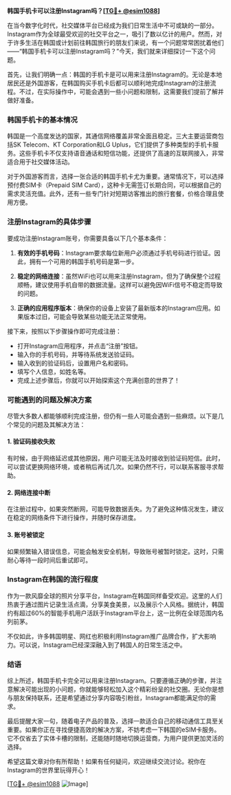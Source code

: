 **韩国手机卡可以注册Instagram吗？[[TG💪+ @esim1088](https://t.me/s/esim1088)]**

在当今数字化时代，社交媒体平台已经成为我们日常生活中不可或缺的一部分。Instagram作为全球最受欢迎的社交平台之一，吸引了数以亿计的用户。然而，对于许多生活在韩国或计划前往韩国旅行的朋友们来说，有一个问题常常困扰着他们——“韩国手机卡可以注册Instagram吗？”今天，我们就来详细探讨一下这个问题。

首先，让我们明确一点：韩国的手机卡是可以用来注册Instagram的。无论是本地居民还是外国游客，在韩国购买手机卡后都可以顺利地完成Instagram的注册流程。不过，在实际操作中，可能会遇到一些小问题和限制，这需要我们提前了解并做好准备。

### 韩国手机卡的基本情况

韩国是一个高度发达的国家，其通信网络覆盖非常全面且稳定。三大主要运营商包括SK Telecom、KT Corporation和LG Uplus，它们提供了多种类型的手机卡服务。这些手机卡不仅支持语音通话和短信功能，还提供了高速的互联网接入，非常适合用于社交媒体活动。

对于外国游客而言，选择一张合适的韩国手机卡尤为重要。通常情况下，可以选择预付费SIM卡（Prepaid SIM Card），这种卡无需签订长期合同，可以根据自己的需求灵活充值。此外，还有一些专门针对短期访客推出的旅行套餐，价格合理且使用方便。

### 注册Instagram的具体步骤

要成功注册Instagram账号，你需要具备以下几个基本条件：

1. **有效的手机号码**：Instagram要求每位新用户必须通过手机号码进行验证。因此，拥有一个可用的韩国手机号码是第一步。
   
2. **稳定的网络连接**：虽然WiFi也可以用来注册Instagram，但为了确保整个过程顺畅，建议使用手机自带的数据流量。这样可以避免因WiFi信号不稳定而导致的问题。

3. **正确的应用程序版本**：确保你的设备上安装了最新版本的Instagram应用。如果版本过旧，可能会导致某些功能无法正常使用。

接下来，按照以下步骤操作即可完成注册：

- 打开Instagram应用程序，并点击“注册”按钮。
- 输入你的手机号码，并等待系统发送验证码。
- 输入收到的验证码后，设置用户名和密码。
- 填写个人信息，如姓名等。
- 完成上述步骤后，你就可以开始探索这个充满创意的世界了！

### 可能遇到的问题及解决方案

尽管大多数人都能够顺利完成注册，但仍有一些人可能会遇到一些麻烦。以下是几个常见的问题及其解决方法：

#### 1. 验证码接收失败
有时候，由于网络延迟或其他原因，用户可能无法及时接收到验证码短信。此时，可以尝试更换网络环境，或者稍后再试几次。如果仍然不行，可以联系客服寻求帮助。

#### 2. 网络连接中断
在注册过程中，如果突然断网，可能导致数据丢失。为了避免这种情况发生，建议在稳定的网络条件下进行操作，并随时保存进度。

#### 3. 账号被锁定
如果频繁输入错误信息，可能会触发安全机制，导致账号被暂时锁定。这时，只需耐心等待一段时间后重试即可。

### Instagram在韩国的流行程度

作为一款风靡全球的照片分享平台，Instagram在韩国同样备受欢迎。这里的人们热衷于通过图片记录生活点滴，分享美食美景，以及展示个人风格。据统计，韩国约有超过60%的智能手机用户活跃于Instagram平台上，这一比例在全球范围内名列前茅。

不仅如此，许多韩国明星、网红也积极利用Instagram推广品牌合作，扩大影响力。可以说，Instagram已经深深融入到了韩国人的日常生活之中。

### 结语

综上所述，韩国手机卡完全可以用来注册Instagram。只要遵循正确的步骤，并注意解决可能出现的小问题，你就能够轻松加入这个精彩纷呈的社交圈。无论你是想与朋友保持联系，还是希望通过分享内容吸引粉丝，Instagram都能满足你的需求。

最后提醒大家一句，随着电子产品的普及，选择一款适合自己的移动通信工具至关重要。如果你正在寻找便捷高效的解决方案，不妨考虑一下韩国的eSIM卡服务。它不仅省去了实体卡槽的限制，还能随时随地切换运营商，为用户提供更加灵活的选择。

希望这篇文章对你有所帮助！如果有任何疑问，欢迎继续交流讨论。祝你在Instagram的世界里玩得开心！

[[TG💪+ @esim1088](https://t.me/s/esim1088) ![Image](https://i.postimg.cc/4NQfJmqS/Snipaste-2025-05-13-00-14-12.png)]
